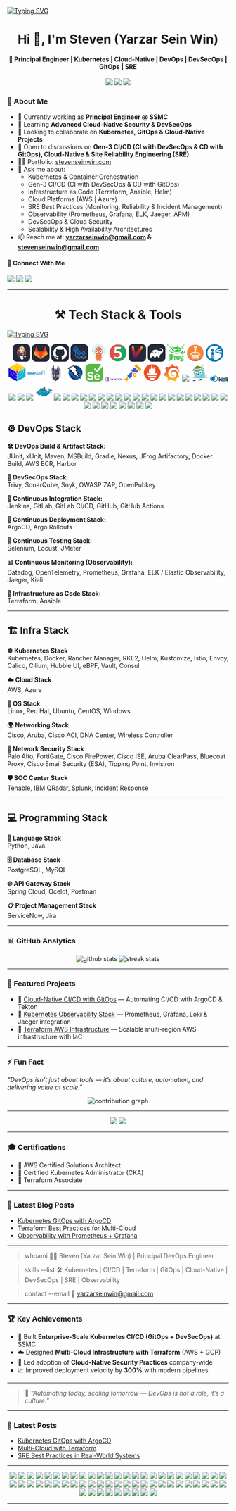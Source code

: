 [![Typing SVG](https://readme-typing-svg.herokuapp.com?font=Fira+Code&size=18&duration=3000&pause=500&color=00CFFF&center=true&vCenter=true&width=1000&lines=Kubernetes+%7C+Cloud-Native+%7C+CI%2FCD;DevOps+%7C+DevSecOps+%7C+GitOps+%7C+SRE;Scaling+Infrastructure+%7C+Automating+Everything)](https://git.io/typing-svg)


<h1 align="center">Hi 👋, I'm Steven (Yarzar Sein Win)</h1>
<h4 align="center">🚀 Principal Engineer | Kubernetes | Cloud-Native | DevOps | DevSecOps | GitOps | SRE</h4>

<p align="center">
  <img src="https://komarev.com/ghpvc/?username=yarzarseinwin&label=Profile%20views&color=0e75b6&style=for-the-badge" />
  <img src="https://img.shields.io/badge/Followers-246-blue?style=for-the-badge" />
  <img src="https://img.shields.io/github/stars/yarzarseinwin?style=for-the-badge&color=0e75b6" />
</p>


### 🌟 About Me  
- 🔭 Currently working as **Principal Engineer @ SSMC**  
- 🌱 Learning **Advanced Cloud-Native Security & DevSecOps**  
- 👯 Looking to collaborate on **Kubernetes, GitOps & Cloud-Native Projects**  
- 🤝 Open to discussions on **Gen-3 CI/CD (CI with DevSecOps & CD with GitOps), Cloud-Native & Site Reliability Engineering (SRE)**  
- 👨‍💻 Portfolio: [stevenseinwin.com](https://stevenseinwin.com)  
- 💬 Ask me about:  
  - Kubernetes & Container Orchestration  
  - Gen-3 CI/CD (CI with DevSecOps & CD with GitOps)  
  - Infrastructure as Code (Terraform, Ansible, Helm)  
  - Cloud Platforms (AWS | Azure)  
  - SRE Best Practices (Monitoring, Reliability & Incident Management)  
  - Observability (Prometheus, Grafana, ELK, Jaeger, APM)  
  - DevSecOps & Cloud Security  
  - Scalability & High Availability Architectures  
- 📫 Reach me at: **yarzarseinwin@gmail.com & stevenseinwin@gmail.com**  



#### 🤝 Connect With Me
<p align="left">
<a href="https://linkedin.com/in/yarzar-sein-win-steven-295219104" target="_blank"><img src="https://skillicons.dev/icons?i=linkedin" height="25"/></a>
<a href="https://github.com/yarzarseinwin" target="_blank"><img src="https://skillicons.dev/icons?i=github" height="25"/></a>
<a href="https://dev.to/yarzarseinwin" target="_blank"><img src="https://skillicons.dev/icons?i=devto" height="25"/></a>
</p>

---


<h1 align="center">⚒️ Tech Stack & Tools</h1>

[![Typing SVG](https://readme-typing-svg.herokuapp.com?font=Fira+Code&size=26&duration=3000&pause=600&color=00CFFF&center=true&vCenter=true&width=1200&lines=Jenkins+%7C+GitLab+CI%2FCD+%7C+GitHub+Actions+%7C+ArgoCD;GitHub+%7C+GitLab+%7C+JUnit+%7C+Maven+%7C+Gradle;Nexus+%7C+JFrog+Artifactory+%7C+AWS+ECR+%7C+Harbor;Trivy+%7C+SonarQube+%7C+Snyk+%7C+OWASP+ZAP+%7C+OpenPubKey;Selenium+%7C+Locust+%7C+JMeter;Datadog+%7C+OpenTelemetry)](https://git.io/typing-svg)

<p align="center">
  <img src="assets/icons/jenkins.svg" width="40"/>
  <img src="assets/icons/gitlab.svg" width="40"/>
  <img src="assets/icons/github.svg" width="40"/>
  <img src="assets/icons/github-actions.svg" width="40"/>
  <img src="assets/icons/argocd.svg" width="40"/>
  <img src="assets/icons/junit.svg" width="40"/>
  <img src="assets/icons/maven.svg" width="40"/>
  <img src="assets/icons/gradle.svg" width="40"/>
  <img src="assets/icons/jfrog.svg" width="40"/>
  <img src="assets/icons/amazon-ecr.svg" width="40"/>
  <img src="assets/icons/harbor.svg" width="40"/>
  <img src="assets/icons/trivy.svg" width="40"/>
  <img src="assets/icons/sonarqube.svg" width="40"/>
  <img src="assets/icons/snyk.svg" width="40"/>
  <img src="assets/icons/owasp-zap.svg" width="40"/>
  <img src="assets/icons/selenium.svg" width="40"/>
  <img src="assets/icons/datadog.svg" width="40"/>
  <img src="assets/icons/opentelemetry.svg" width="40"/>
  <img src="assets/icons/prometheus.svg" width="40"/>
  <img src="assets/icons/grafana.svg" width="40"/>
  <img src="assets/icons/elk.svg" width="40"/>
  <img src="assets/icons/jaeger.svg" width="40"/>
  <img src="assets/icons/kiali.svg" width="40"/>
  <img src="assets/icons/terraform.svg" width="40"/>
  <img src="assets/icons/ansible.svg" width="40"/>
  <img src="assets/icons/kubernetes.svg" width="40"/>
  <img src="assets/icons/docker.svg" width="40"/>
  <img src="assets/icons/rancher-manager.svg" width="40"/>
  <img src="assets/icons/rke2.svg" width="40"/>
  <img src="assets/icons/helm.svg" width="40"/>
  <img src="assets/icons/kustomize.svg" width="40"/>
  <img src="assets/icons/istio.svg" width="40"/>
  <img src="assets/icons/envoy.svg" width="40"/>
  <img src="assets/icons/calico.svg" width="40"/>
  <img src="assets/icons/cilium.svg" width="40"/>
  <img src="assets/icons/hubble-ui.svg" width="40"/>
  <img src="assets/icons/ebpf.svg" width="40"/>
  <img src="assets/icons/vault.svg" width="40"/>
  <img src="assets/icons/consul.svg" width="40"/>
  <img src="assets/icons/aws.svg" width="40"/>
  <img src="assets/icons/azure.svg" width="40"/>
  <img src="assets/icons/linux.svg" width="40"/>
  <img src="assets/icons/redhat.svg" width="40"/>
  <img src="assets/icons/ubuntu.svg" width="40"/>
  <img src="assets/icons/centos.svg" width="40"/>
  <img src="assets/icons/windows.svg" width="40"/>
  <img src="assets/icons/python.svg" width="40"/>
  <img src="assets/icons/java.svg" width="40"/>
  <img src="assets/icons/postgresql.svg" width="40"/>
  <img src="assets/icons/mysql.svg" width="40"/>
  <img src="assets/icons/spring-cloud.svg" width="40"/>
  <img src="assets/icons/ocelot.svg" width="40"/>
  <img src="assets/icons/postman.svg" width="40"/>
  <img src="assets/icons/servicenow.svg" width="40"/>
  <img src="assets/icons/jira.svg" width="40"/>
</p>



## ⚙️ DevOps Stack  

**🛠 DevOps Build & Artifact Stack:**  
JUnit, xUnit, Maven, MSBuild, Gradle, Nexus, JFrog Artifactory, Docker Build, AWS ECR, Harbor  

**🔐 DevSecOps Stack:**  
Trivy, SonarQube, Snyk, OWASP ZAP, OpenPubkey  

**🔄 Continuous Integration Stack:**  
Jenkins, GitLab, GitLab CI/CD, GitHub, GitHub Actions  

**🚀 Continuous Deployment Stack:**  
ArgoCD, Argo Rollouts  

**🧪 Continuous Testing Stack:**  
Selenium, Locust, JMeter  

**📊 Continuous Monitoring (Observability):**  
Datadog, OpenTelemetry, Prometheus, Grafana, ELK / Elastic Observability, Jaeger, Kiali  

**📜 Infrastructure as Code Stack:**  
Terraform, Ansible  

---

## 🏗️ Infra Stack  
**☸️ Kubernetes Stack**  
Kubernetes, Docker, Rancher Manager, RKE2, Helm, Kustomize, Istio, Envoy, Calico, Cilium, Hubble UI, eBPF, Vault, Consul  

**☁️ Cloud Stack**  
AWS, Azure  

**🐧 OS Stack**  
Linux, Red Hat, Ubuntu, CentOS, Windows  

**🌍 Networking Stack**  
Cisco, Aruba, Cisco ACI, DNA Center, Wireless Controller  

**🔐 Network Security Stack**  
Palo Alto, FortiGate, Cisco FirePower, Cisco ISE, Aruba ClearPass, Bluecoat Proxy, Cisco Email Security (ESA), Tipping Point, Invisiron  

**🛡️ SOC Center Stack**  
Tenable, IBM QRadar, Splunk, Incident Response  

---

## 💻 Programming Stack  

**📝 Language Stack**  
Python, Java  

**🗄️ Database Stack**  
PostgreSQL, MySQL  

**🌐 API Gateway Stack**  
Spring Cloud, Ocelot, Postman  

**📋 Project Management Stack**  
ServiceNow, Jira  

---



### 📊 GitHub Analytics
<p align="center">
  <img src="https://github-readme-stats.vercel.app/api?username=yarzarseinwin&show_icons=true&theme=radical" alt="github stats" height="160"/>
  <img src="https://github-readme-streak-stats.herokuapp.com/?user=yarzarseinwin&theme=radical" alt="streak stats" height="160"/>
</p>

---

### 🚀 Featured Projects  
- 🔹 [Cloud-Native CI/CD with GitOps](#) — Automating CI/CD with ArgoCD & Tekton  
- 🔹 [Kubernetes Observability Stack](#) — Prometheus, Grafana, Loki & Jaeger integration  
- 🔹 [Terraform AWS Infrastructure](#) — Scalable multi-region AWS infrastructure with IaC  

---

### ⚡ Fun Fact  
*"DevOps isn’t just about tools — it’s about culture, automation, and delivering value at scale."*  

<p align="center">
  <img src="https://github-readme-activity-graph.vercel.app/graph?username=yarzarseinwin&theme=react-dark&bg_color=0D1117&hide_border=true" alt="contribution graph" />
</p>

---


<p align="center">
  <img src="https://img.shields.io/github/followers/yarzarseinwin?style=for-the-badge" />
  <img src="https://img.shields.io/github/stars/yarzarseinwin?style=for-the-badge" />
</p>

---

### 🎓 Certifications
- 🏅 AWS Certified Solutions Architect  
- 🏅 Certified Kubernetes Administrator (CKA)  
- 🏅 Terraform Associate  

---

### 📝 Latest Blog Posts
<!-- BLOG-POST-LIST:START -->
- [Kubernetes GitOps with ArgoCD](#)
- [Terraform Best Practices for Multi-Cloud](#)
- [Observability with Prometheus + Grafana](#)
<!-- BLOG-POST-LIST:END -->


---


> whoami
👨‍💻 Steven (Yarzar Sein Win) | Principal DevOps Engineer  

> skills --list
🛠️ Kubernetes | CI/CD | Terraform | GitOps | Cloud-Native | DevSecOps | SRE | Observability  

> contact --email
📧 yarzarseinwin@gmail.com  

---

### 🏆 Key Achievements
- 🚀 Built **Enterprise-Scale Kubernetes CI/CD (GitOps + DevSecOps)** at SSMC  
- ☁️ Designed **Multi-Cloud Infrastructure with Terraform** (AWS + GCP)  
- 🔐 Led adoption of **Cloud-Native Security Practices** company-wide  
- 📈 Improved deployment velocity by **300%** with modern pipelines  


---


> 🧠 *"Automating today, scaling tomorrow — DevOps is not a role, it’s a culture."*

---

### 📝 Latest Posts
<!-- BLOG-POST-LIST:START -->
- [Kubernetes GitOps with ArgoCD](#)
- [Multi-Cloud with Terraform](#)
- [SRE Best Practices in Real-World Systems](#)
<!-- BLOG-POST-LIST:END -->

---


<p align="center">
  <!-- DevOps & CI/CD -->
  <img src="https://img.shields.io/badge/Jenkins-D24939?style=for-the-badge&logo=jenkins&logoColor=white" />
  <img src="https://img.shields.io/badge/GitLab-FC6D26?style=for-the-badge&logo=gitlab&logoColor=white" />
  <img src="https://img.shields.io/badge/GitHub-181717?style=for-the-badge&logo=github&logoColor=white" />
  <img src="https://img.shields.io/badge/GitHub_Actions-2088FF?style=for-the-badge&logo=githubactions&logoColor=white" />
  <img src="https://img.shields.io/badge/ArgoCD-FF4F00?style=for-the-badge&logo=argo&logoColor=white" />
  <img src="https://img.shields.io/badge/Argo_Rollouts-FF4F00?style=for-the-badge&logo=argo&logoColor=white" />
  
  <!-- Build & Artifact -->
  <img src="https://img.shields.io/badge/JUnit-25A162?style=for-the-badge&logo=java&logoColor=white" />
  <img src="https://img.shields.io/badge/xUnit-FF0000?style=for-the-badge&logo=xunit&logoColor=white" />
  <img src="https://img.shields.io/badge/Maven-C71A36?style=for-the-badge&logo=apachemaven&logoColor=white" />
  <img src="https://img.shields.io/badge/MSBuild-512BD4?style=for-the-badge&logo=visualstudio&logoColor=white" />
  <img src="https://img.shields.io/badge/Gradle-02303A?style=for-the-badge&logo=gradle&logoColor=white" />
  <img src="https://img.shields.io/badge/Nexus-000000?style=for-the-badge&logo=nexus&logoColor=white" />
  <img src="https://img.shields.io/badge/JFrog_Artifactory-FF6200?style=for-the-badge&logo=jfrog&logoColor=white" />
  <img src="https://img.shields.io/badge/Docker_Build-2496ED?style=for-the-badge&logo=docker&logoColor=white" />
  <img src="https://img.shields.io/badge/AWS_ECR-232F3E?style=for-the-badge&logo=amazonaws&logoColor=white" />
  <img src="https://img.shields.io/badge/Harbor-0C1C2B?style=for-the-badge&logo=harbor&logoColor=white" />

  <!-- DevSecOps -->
  <img src="https://img.shields.io/badge/Trivy-000000?style=for-the-badge&logo=trivy&logoColor=white" />
  <img src="https://img.shields.io/badge/SonarQube-4E9BCD?style=for-the-badge&logo=sonarqube&logoColor=white" />
  <img src="https://img.shields.io/badge/Snyk-6F43E5?style=for-the-badge&logo=snyk&logoColor=white" />
  <img src="https://img.shields.io/badge/OWASP_ZAP-FA5252?style=for-the-badge&logo=owasp&logoColor=white" />
  <img src="https://img.shields.io/badge/OpenPubkey-000000?style=for-the-badge&logo=openpgp&logoColor=white" />

  <!-- Testing -->
  <img src="https://img.shields.io/badge/Selenium-43B02A?style=for-the-badge&logo=selenium&logoColor=white" />
  <img src="https://img.shields.io/badge/Locust-00B6E3?style=for-the-badge&logo=locust&logoColor=white" />
  <img src="https://img.shields.io/badge/JMeter-D00000?style=for-the-badge&logo=jmeter&logoColor=white" />

  <!-- Monitoring / Observability -->
  <img src="https://img.shields.io/badge/Datadog-4300FF?style=for-the-badge&logo=datadog&logoColor=white" />
  <img src="https://img.shields.io/badge/OpenTelemetry-00BFB3?style=for-the-badge&logo=opentelemetry&logoColor=white" />
  <img src="https://img.shields.io/badge/Prometheus-E6522C?style=for-the-badge&logo=prometheus&logoColor=white" />
  <img src="https://img.shields.io/badge/Grafana-F46800?style=for-the-badge&logo=grafana&logoColor=white" />
  <img src="https://img.shields.io/badge/ELK-005571?style=for-the-badge&logo=elastic&logoColor=white" />
  <img src="https://img.shields.io/badge/Jaeger-F96A3C?style=for-the-badge&logo=jaeger&logoColor=white" />
  <img src="https://img.shields.io/badge/Kiali-3F9C35?style=for-the-badge&logo=kiali&logoColor=white" />

  <!-- Kubernetes / Cloud -->
  <img src="https://img.shields.io/badge/Kubernetes-326CE5?style=for-the-badge&logo=kubernetes&logoColor=white" />
  <img src="https://img.shields.io/badge/Docker-2496ED?style=for-the-badge&logo=docker&logoColor=white" />
  <img src="https://img.shields.io/badge/Rancher_Manager-0075C4?style=for-the-badge&logo=rancher&logoColor=white" />
  <img src="https://img.shields.io/badge/RKE2-000000?style=for-the-badge&logo=kubernetes&logoColor=white" />
  <img src="https://img.shields.io/badge/Helm-0F63AF?style=for-the-badge&logo=helm&logoColor=white" />
  <img src="https://img.shields.io/badge/Kustomize-007ACC?style=for-the-badge&logo=kustomize&logoColor=white" />
  <img src="https://img.shields.io/badge/Istio-FF6363?style=for-the-badge&logo=istio&logoColor=white" />
  <img src="https://img.shields.io/badge/Envoy-3B4E76?style=for-the-badge&logo=envoy&logoColor=white" />
  <img src="https://img.shields.io/badge/Calico-326CE5?style=for-the-badge&logo=calico&logoColor=white" />
  <img src="https://img.shields.io/badge/Cilium-2C9AB7?style=for-the-badge&logo=cilium&logoColor=white" />
  <img src="https://img.shields.io/badge/Hubble_UI-000000?style=for-the-badge&logo=hubble&logoColor=white" />
  <img src="https://img.shields.io/badge/eBPF-000000?style=for-the-badge&logo=ebpf&logoColor=white" />
  <img src="https://img.shields.io/badge/Vault-000000?style=for-the-badge&logo=vault&logoColor=white" />
  <img src="https://img.shields.io/badge/Consul-000000?style=for-the-badge&logo=consul&logoColor=white" />

  <!-- OS -->
  <img src="https://img.shields.io/badge/Linux-FCC624?style=for-the-badge&logo=linux&logoColor=white" />
  <img src="https://img.shields.io/badge/RedHat-EE0000?style=for-the-badge&logo=redhat&logoColor=white" />
  <img src="https://img.shields.io/badge/Ubuntu-E95420?style=for-the-badge&logo=ubuntu&logoColor=white" />
  <img src="https://img.shields.io/badge/CentOS-262577?style=for-the-badge&logo=centos&logoColor=white" />
  <img src="https://img.shields.io/badge/Windows-0078D6?style=for-the-badge&logo=windows&logoColor=white" />

  <!-- Programming & Database -->
  <img src="https://img.shields.io/badge/Python-3776AB?style=for-the-badge&logo=python&logoColor=white" />
  <img src="https://img.shields.io/badge/Java-007396?style=for-the-badge&logo=java&logoColor=white" />
  <img src="https://img.shields.io/badge/PostgreSQL-316192?style=for-the-badge&logo=postgresql&logoColor=white" />
  <img src="https://img.shields.io/badge/MySQL-4479A1?style=for-the-badge&logo=mysql&logoColor=white" />

  <!-- API & Project Management -->
  <img src="https://img.shields.io/badge/Spring_Cloud-6DB33F?style=for-the-badge&logo=spring&logoColor=white" />
  <img src="https://img.shields.io/badge/Ocelot-000000?style=for-the-badge&logo=ocelot&logoColor=white" />
  <img src="https://img.shields.io/badge/Postman-FF6C37?style=for-the-badge&logo=postman&logoColor=white" />
  <img src="https://img.shields.io/badge/ServiceNow-2E9AFE?style=for-the-badge&logo=servicenow&logoColor=white" />
  <img src="https://img.shields.io/badge/Jira-0052CC?style=for-the-badge&logo=jira&logoColor=white" />
</p>



---


